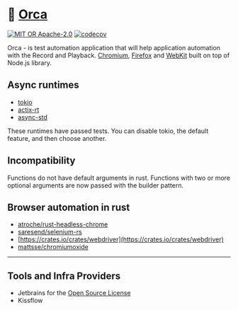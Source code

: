 # 🐠 [Orca](https://orca.workfoxes.in)

[![MIT OR Apache-2.0](https://img.shields.io/crates/l/orca)](https://github.com/workfoxes/orca/blob/main/LICENSE)
[![codecov](https://codecov.io/gh/workfoxes/orca/branch/master/graph/badge.svg)](https://codecov.io/gh/workfoxes/orca)

Orca - is test automation application that will help application automation with the Record and Playback. [Chromium](https://www.chromium.org/Home), [Firefox](https://www.mozilla.org/en-US/firefox/new/) and [WebKit](https://webkit.org/) built on top of Node.js library.

## Async runtimes
* [tokio](https://crates.io/crates/tokio)
* [actix-rt](https://crates.io/crates/actix-rt)
* [async-std](https://crates.io/crates/async-std)

These runtimes have passed tests. You can disable tokio, the default feature, and then choose another.

## Incompatibility
Functions do not have default arguments in rust.
Functions with two or more optional arguments are now passed with the builder pattern.

## Browser automation in rust
- [atroche/rust-headless-chrome](https://github.com/atroche/rust-headless-chrome)
- [saresend/selenium-rs](https://github.com/saresend/selenium-rs)
- [https://crates.io/crates/webdriver](https://crates.io/crates/webdriver)
- [mattsse/chromiumoxide](https://github.com/mattsse/chromiumoxide)


----
## Tools and Infra Providers
* Jetbrains for the [Open Source License](https://www.jetbrains.com/community/opensource/)
* Kissflow
